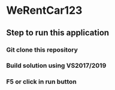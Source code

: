 # WeRentCar123

## Step to run this application

### Git clone this repository
### Build solution using VS2017/2019
### F5 or click in run button
